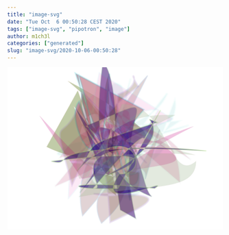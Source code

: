 ```yaml
---
title: "image-svg"
date: "Tue Oct  6 00:50:28 CEST 2020"
tags: ["image-svg", "pipotron", "image"]
author: m1ch3l
categories: ["generated"]
slug: "image-svg/2020-10-06-00:50:28"
---
```


![](image.svg)
